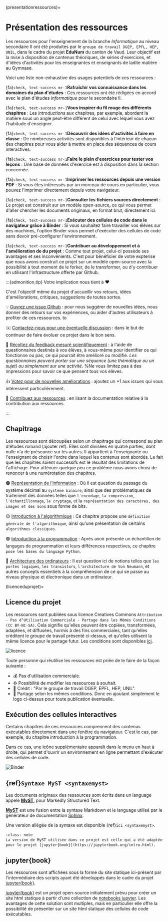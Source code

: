 (presentationressources)=
# Présentation des ressources

Les ressources pour l'enseignement de la branche *Informatique* au niveau secondaire II ont été produites par le `groupe de travail DGEP, EPFL, HEP, UNIL`, dans le cadre du projet **EduNum** du canton de Vaud. Leur objectif est la mise à disposition de contenus théoriques, de séries d'exercices, et d'idées d'activités pour les enseignantes et enseignants de ladite matière au Gymnase. 

Voici une liste non-exhaustive des usages potentiels de ces ressources : 

{fa}`check, text-success mr-1`**Rafraîchir vos connaissance dans les domaines du plan d'études**
: Ces ressources ont été rédigées en accord avec le plan d'études *informatique* pour le secondaire II. 

{fa}`check, text-success mr-1`**Vous inspirer du fil rouge des différents chapitres**
: Les *introductions* aux chapitres, par exemple, abordent la matière sous un angle peut-être différent de celui avec lequel vous avez l'habitude d'enseigner. 

{fa}`check, text-success mr-1`**Découvrir des idées d'activités à faire en classe**
: De nombreuses activités sont disponibles à l'intérieur de chacun des chapitres pour vous aider à mettre en place des séquences de cours interactives. 

{fa}`check, text-success mr-1`**Faire le plein d'exercices pour tester vos leçons**
: Une base de données d'exercice est à disposition dans la section concernée. 

{fa}`check, text-success mr-1`**Imprimer les ressources depuis une version PDF**
: Si vous êtes intéressés par un morceau de cours en particulier, vous pouvez l'imprimer directement depuis votre navigateur. 

{fa}`check, text-success mr-1`**Consulter les fichiers sources directement**
: Le projet est construit sur un modèle open-source, ce qui vous permet d'aller chercher les documents originaux, en format brut, directement ici. 

{fa}`check, text-success mr-1`**Exécuter des cellules de code dans le navigateur grâce à Binder**
: Si vous souhaitez faire travailler vos élèves sur des machines, l'option Binder vous permet d'exécuter des cellules de code sans devoir pré-configurer l'environnement. 

{fa}`check, text-success mr-1`**Contribuer au développement et à l'amélioration de du projet**
: Comme tout projet, celui-ci possède ses avantages et ses inconvénients. C'est pour bénéficier de votre expterise que nous avons construit ce projet sur un modèle open-source avec la possibilité à tout moment de le forker, de le transformer, ou d'y contribuer en utilisant l'infrastructure offerte par Github. 


:::{admonition,tip} Votre implication nous tient à ❤️

C'est l'objectif même du projet d'accueillir vos retours, idées d'améliorations, critiques, suggestions de toutes sortes. 

💡 [Ouvrez une issue Github](https://github.com/edunum-sec2/ressources/issues)
: pour nous suggérer de nouvelles idées, nous donner des retours sur vos expériences, ou aider d'autres utilisateurs à profiter de ces ressources. to 

✉️ [Contactez-nous pour une éventuelle discussion](https://www.epfl.ch/education/educational-initiatives/center-learn/)
: dans le but de continuer de faire évoluer ce projet dans le bon sens. 

🧪 [Récoltez du feedback mesuré scientifiquement](https://www.epfl.ch/education/educational-initiatives/center-learn/)
: à l'aide de questionnaires destinés à vos élèves, à vous-même pour identifier ce qui fonctionne ou pas, ce qui pourrait être amélioré ou modifié. *Les questionnaires peuvent porter sur une séquence (une thématique ou un sujet) ou simplement sur une activité*. 
%Ne vous limitez pas à des impressions pour savoir ce que pensent tous vos élèves.

👍 [Votez pour de nouvelles améliorations](https://github.com/edunum-sec2/ressources)
: ajoutez un +1 aux *issues* qui vous intéressent particulièrement. 

🙌 [Contribuez aux ressources](../demostests/edito/presentation-ressources.md)
: en lisant la documentation relative à la contribution aux ressources. 

:::

## Chapitrage

Les ressources sont découpées selon un chapitrage qui correspond au plan d'études romand (ajouter réf). Elles sont divisées en quatre parties, dont nulle n'a de préseance sur les autres. Il appartient à l'enseignante ou l'enseignant de choisir l'ordre dans lequel les contenus sont abordés. Le fait que les chapitres soient successifs est le résultat des limitations de l'affichage. Pour atténuer quelque peu ce problème nous avons choisi de renoncer à une numérotation des chapitres. 

🟠 [Représentation de l'information](theme/representation-information/eleve.md)
: Où il est question du passage du système décimal au `système binaire`, ainsi que des problématiques de traitement des données telles que `l'encodage`, `la compression`, `l'échantillonnage`, `le cryptage`, et la `représentation des caractères, des images et des sons` sous forme de bits. 

🟡 [Introduction à l'algorithmique](content/theme/introduction-algorithmique)
: Ce chapitre propose une `définition générale de l'algorithmique`, ainsi qu'une présentation de certains `algorithmes classiques`. 

🟢 [Introduction à la programmation](content/theme/introduction-programmation)
: Après avoir présenté un échantillon de langages de programmation et leurs différences respectives, ce chapitre `pose les bases du language Python`. 

🔵 [Architecture des ordinateurs](content/theme/architecture-ordinateurs)
: Il est question ici de notions telles que `les portes logiques`, `les transistors`, `l'architecture de Von Neumann`, et autres concepts essentiels à la compréhension de ce qui se passe au niveau physique et électronique dans un ordinateur.

<!-- (modificationindependante)=
## Modification indépendante des ressources

````{panels}
:column: col-lg-12 p-3
⚠️ Attention
^^^^
Ceci est une procédure simplifiée. La procédure détaillée est disponible {ref}`ici <ajouter référence>` (réf à ajouter). 
````

Les ressources sont diffusées selon le modèle open-source, qui veut que tout utilisateur ait accès aux documents d'origine, et puisse les transformer à sa guise. Pour ce faire, un accès au dépôt Github contenant les documents sources est disponible en haut à droite de la fenêtre de navigation. 

L'idée d'une **modification indépendante des ressources** est de vous approprier n'importe quel morceau de ces ressources, le remixer, en faire ce que vous voulez, et utiliser le résultat là où vous le désirez. Cette utilisation n'implique aucune interaction avec la version *originale* des ressources présentées ici. Vous êtes libre d'utiliser cette matière comme vous le souhaitez, pour peu que vous respectiez les usages de {ref}`la licence choisie <licenceduprojet>`. 

![iconeGit](images/presentation/iconegit.png)

La marche à suivre pour y accéder est la suivante : 

1. Créer un compte Github ou se connecter à un compte déjà existant. 
2. Ouvrir le dépôt [edunum-sec2](https://github.com/edunum-sec2/ressources).
3. Cloner le dépôt selon la [marche à suivre Github](https://docs.github.com/en/free-pro-team@latest/github/creating-cloning-and-archiving-repositories/cloning-a-repository). 
4. [Créer une branche](https://docs.github.com/en/free-pro-team@latest/github/collaborating-with-issues-and-pull-requests/creating-and-deleting-branches-within-your-repository#:~:text=Further%20reading-,Creating%20a%20branch,main%20page%20of%20the%20repository.&text=Click%20the%20branch%20selector%20menu,branch%2C%20then%20select%20Create%20branch), pour manipuler les fichiers, si besoin. 
5. Ouvrir un document qui nous intéresse, par exemple dans le chapitre `introduction à l'algorithmique`, avec un éditeur de Markdown. Bien qu'il en existe plusieurs, nous recommandons d'utiliser directement [Visual Studio Code](https://code.visualstudio.com/). Les fichiers sources sont rédigés en [Markdown](https://www.markdownguide.org/), avec une extension de syntaxe particulière pour bénéficier d'options intéressante lors de la génération de l'HTML, nommée [MyST](https://myst-parser.readthedocs.io/en/latest/). 
6. Transformer les documents à souhait. Les imprimer pour les utiliser comme supports de cours physiques, ou alors en faire un nouveau [jupyter{book}](https://jupyterbook.org/intro.html), selon la {ref}`procédure suivante <marcheasuivreinstallation>`. 
7. Créditer, selon la licence CC décrite ci-dessus, les éventuelles publications issues de la transformation des fichiers sources.  -->

<!-- (participationdeveloppement)=
## Participation au développement

Les ressources sont pensées comme un "work in progress". Elles se veulent flexibles, adaptables, et bénéficieront de tous les apports des personnes concernées. Le groupe de travail considère qu'il est important que toute enseignante ou enseignant de la matière `informatique` se sente libre de contribuer à l'amélioration des ressources. 

Pour contribuer au projet, suivre la {ref}`marche à suivre installation <marcheasuivreinstallation>`.

(marcheasuivreinstallation)=
## Marche à suivre installation

### Environnement Github, jupyter{book}, Visual Studio Code

````{panels}
:column: col-lg-12 p-3
⚠️ Attention
^^^^
Ce chapitre s'adresse aux personnes qui souhaitent intervenir sur les fichiers sources, que ce soit pour les transformer à leur guise et en faire de nouveaux outils de travail, ou pour participer au projet en partageant leurs créations.
````

**Pour installer l'environnement nécessaire à la création du contenu**

 1. Seulement si pas encore présent: [installer git](https://git-scm.com/downloads) sur votre machine
   * Sous Windows, il faut activer les symlinks de git. Après l'installation de git, éditer le fichier `C:\ProgramData\Git\config` et y insérer:

     ```
     [core]
         symlinks = true
     ```

     ([Plus d'info](https://www.joshkel.com/2018/01/18/symlinks-in-windows/) si ça ne marche pas sous Windows.)

 2. Cloner ce repository git
    * Soit depuis un terminal avec les commandes directes de `git`
    * Soit avec application [GitHub Desktop](https://desktop.github.com)

 3. Installer une version récente (3.x, x ≥ 8) de **Python**
    * [Téléchargement](https://www.python.org/downloads/)
      * Pour macOS, un excellent tuto si l'installation pose problème (mais il faut bien lire la deuxième partie): [Tuto](https://opensource.com/article/19/5/python-3-default-mac#what-to-do)

 4. Installer [Jupyter Book](https://jupyterbook.org)
    * Avec Python 3.9:
      ```bash
      pip3.9 install -U jupyter-book
      ```
      * [Instructions complètes](https://jupyterbook.org/intro.html#install-jupyter-book) si la version ci-dessus ne marche pas

 5. Installer [Visual Studio Code](https://code.visualstudio.com) 
    * Sert à éditer le Markdown et le format Jupyter (et le format YAML pour la config si nécessaire)
    * Fournit des boutons pour produire l'output sans passer par le terminal

 6. Ouvrir le fichier `workspace.code-workspace` dans VS Code
    * L'installation des extensions suivantes de VS Code sera proposée:
      * `ms-python.python` pour avoir un éditeur/linter Python
      * `ms-toolsai.jupyter` pour ouvrir et éditer des fichier Jupyter `*.ipynb`
      * `redhat.vscode-yaml` pour éditer des fichiers de configuration YAML
      * `executablebookproject.myst-highlight` pour utiliser la syntaxe Markdown étendue prise en charge par `jupyter-book`
      * `seunlanlege.action-buttons` pour avoir des boutons directement dans VS Code pour faire un build
      
      Accepter l'installation de ces recommandations à l'ouverture du workspace:
      
      ![](images/presentation/extension_recommendations.png)

    * Si l'installation des extensions ne vous est pas proposée, le faire manuellement via l'interface graphique de VS Code ou via le terminal:
      ```bash
      code --install-extension <extension-id>
      ```


::::{caution} Mises à jour
N'oubliez pas de contrôler que les mises à jour des différents environnements et extensions soient toujours faites. 
::::

### Build

**Pour produire l'output HTML statique depuis les fichiers source**

Avec VS Code si installé comme ci-dessous, cliquer sur un des boutons en bas de la fenêtre:

![](images/presentation/build_screenshot.png)

Sinon, via le terminal. Pour la partie élèves:

```bash
cd <dossier-du-checkout>/edunum-sec2/config/eleve
jupyter-book build .
```

Pour la partie enseignant·e·s:

```bash
cd <dossier-du-checkout>/edunum-sec2/config/maitre
jupyter-book build .
```

Ouvrir ensuite le fichier `_build/html/index.html`, par exemple (macOS):

Si nécessaire (erreurs, vieux fichiers qui traînent dans `_build`):

```bash
cd <dossier-du-checkout>/edunum-sec2/config/eleve
# ou:
cd <dossier-du-checkout>/edunum-sec2/config/maitre

#puis:
jupyter-book clean .
``` -->

(licenceduprojet)=
## Licence du projet

Les ressources sont publiées sous licence Creatives Commons `Attribution - Pas d’Utilisation Commerciale - Partage dans les Mêmes Conditions (CC BY-NC-SA)`. Cela signifie qu'elles peuvent être copiées, transformées, adaptées, et diffusées, hormis à des fins commerciales, tant qu'elles créditent le groupe de travail présenté ci-dessus, et qu'elles utilisent la même licence pour le partage futur. Les conditions sont disponibles [ici](https://creativecommons.org/licenses/?lang=fr). 

![licence](images/presentation/by-nc-sa.png)

Toute personne qui réutilise les ressources est priée de le faire de la façon suivante : 

* 💰 Pas d'utilisation commerciale. 
* ♻️ Possibilité de modifier les ressources à souhait. 
* 📗 Crédit : "Par le groupe de travail DGEP, EPFL, HEP, UNIL". 
* 🤝 Partage selon les mêmes conditions. Donc en ajoutant simplement le logo ci-dessus pour toute publication éventuelle. 

## Exécution des cellules interactives

Certains chapitres de ces ressources comprennent des contenus exécutables directement dans une fenêtre du navigateur. C'est le cas, par exemple, du chapitre introduction à la programmation. 

Dans ce cas, une icône supplémentaire apparaît dans le menu en haut à droite, qui permet d'ouvrir un environnement en ligne permettant d'exécuter des cellules de code. 

![Binder](images/presentation/iconebinder.png)

## {ref}`Syntaxe MyST <syntaxemyst>`

Les documents originaux des ressources sont écrits dans un language appelé [**MyST**](https://myst-parser.readthedocs.io/en/latest/using/syntax.html), pour Markedly Structured Text. 

[**MyST**](https://myst-parser.readthedocs.io/en/latest/using/syntax.html) est une fusion entre la syntaxe Markdown et le language utilisé par le générateur de documentation [Sphinx](https://fr.wikipedia.org/wiki/Sphinx_(g%C3%A9n%C3%A9rateur_de_documentation)#:~:text=Sphinx%20est%20un%20g%C3%A9n%C3%A9rateur%20de,%2C%20Urwid%2C%20ou%20encore%20Bazaar.). 

Une version allégée de la syntaxe est disponible {ref}`ici <syntaxemyst>`.

````{admonition} Important
:class: note
La version de MyST utilisée dans ce projet est celle qui a été adaptée pour le projet [jupyter{book}](https://jupyterbook.org/intro.html). 
````

## jupyter{book}

Les ressources sont affichées sous la forme du site statique ici-présent par l'intermédiaire des scripts ayant été développés dans le cadre du projet [jupyter{book}](https://jupyterbook.org/intro.html). 

[jupyter{book}](https://jupyterbook.org/intro.html) est un projet open-source initialement prévu pour créer un site html statique à partir d'une collection de [notebooks jupyter](https://jupyter.org/). Les avantages de cette solution sont multiples, mais en particulier elle offre la possibilité de présenter sur un site html statique des cellules de code exécutables. 

<!-- # C'est parti ! 

````{image} images/presentation/code.gif
```` -->